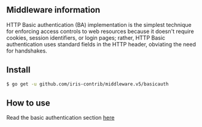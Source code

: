 ## Middleware information

HTTP Basic authentication (BA) implementation is the simplest technique for enforcing access controls to web resources because it doesn't require cookies, session identifiers, or login pages; rather, HTTP Basic authentication uses standard fields in the HTTP header, obviating the need for handshakes.

## Install

```sh
$ go get -u github.com/iris-contrib/middleware.v5/basicauth
```

## How to use

Read the basic authentication section [here](https://kataras.gitbooks.io/iris-v5/content/basic-authentication.html)
